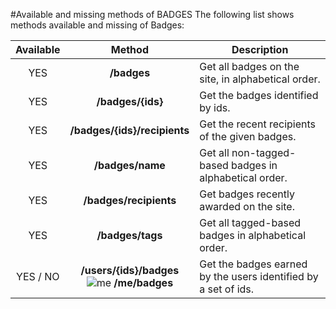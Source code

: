 #Available and missing methods of BADGES
The following list shows methods available and missing of Badges:

| Available | Method                                  | Description
|:---------:|:---------------------------------------:| -----------------------------------------------------------------------|
| YES       | **/badges**                             | Get all badges on the site, in alphabetical order.                     |
| YES       | **/badges/{ids}**                       | Get the badges identified by ids.                                      |
| YES       | **/badges/{ids}/recipients**            | Get the recent recipients of the given badges.                         |
| YES       | **/badges/name**                        | Get all non-tagged-based badges in alphabetical order.                 |
| YES       | **/badges/recipients**                  | Get badges recently awarded on the site.                               |
| YES       | **/badges/tags**                        | Get all tagged-based badges in alphabetical order.                     |
| YES / NO  | **/users/{ids}/badges** <br/> ![me](https://cdn.sstatic.net/apiv2/img/me.png?v=f1cb4f2bb0ba) **/me/badges** | Get the badges earned by the users identified by a set of ids. |
